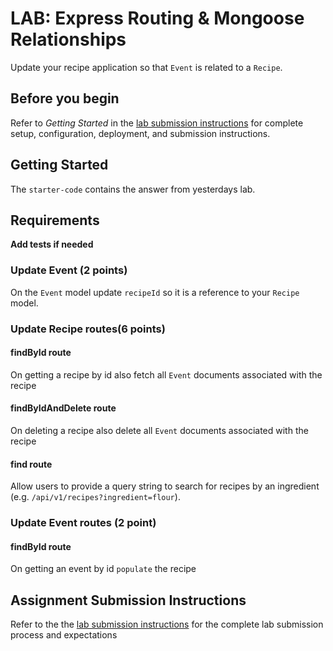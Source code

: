 # LAB: Express Routing & Mongoose Relationships

Update your recipe application so that `Event` is related to a `Recipe`.

## Before you begin

Refer to *Getting Started*  in the [lab submission instructions](../../../reference/submission-instructions/labs/README.md) for complete setup, configuration, deployment, and submission instructions.

## Getting Started

The `starter-code` contains the answer from yesterdays lab.

## Requirements

**Add tests if needed**

### Update Event (2 points)

On the `Event` model update `recipeId` so it is a reference to your `Recipe` model.

### Update Recipe routes(6 points)

#### findById route

On getting a recipe by id also fetch all `Event` documents associated with the recipe

#### findByIdAndDelete route

On deleting a recipe also delete all `Event` documents associated with the recipe

#### find route

Allow users to provide a query string to search for recipes by an ingredient
(e.g. `/api/v1/recipes?ingredient=flour`).

### Update Event routes (2 point)

#### findById route

On getting an event by id `populate` the recipe

## Assignment Submission Instructions
Refer to the the [lab submission instructions](../../../reference/submission-instructions/labs/README.md) for the complete lab submission process and expectations
